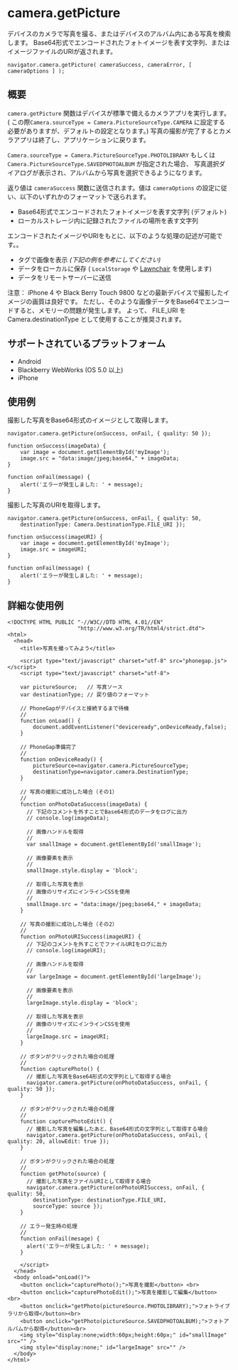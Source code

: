 camera.getPicture
=================

デバイスのカメラで写真を撮る、またはデバイスのアルバム内にある写真を検索します。
Base64形式でエンコードされたフォトイメージを表す文字列、またはイメージファイルのURIが返されます。

    navigator.camera.getPicture( cameraSuccess, cameraError, [ cameraOptions ] );

概要
-----------

`camera.getPicture` 関数はデバイスが標準で備えるカメラアプリを実行します。
( この際`Camera.sourceType = Camera.PictureSourceType.CAMERA` に設定する必要がありますが、デフォルトの設定となります。) 
写真の撮影が完了するとカメラアプリは終了し、アプリケーションに戻ります。

 `Camera.sourceType = Camera.PictureSourceType.PHOTOLIBRARY` もしくは 
 `Camera.PictureSourceType.SAVEDPHOTOALBUM` が指定された場合、
 写真選択ダイアログが表示され、アルバムから写真を選択できるようになります。

返り値は `cameraSuccess` 関数に送信されます。値は `cameraOptions` の設定に従い、以下のいずれかのフォーマットで送られます。

- Base64形式でエンコードされたフォトイメージを表す文字列 (デフォルト)
- ローカルストレージ内に記録されたファイルの場所を表す文字列

エンコードされたイメージやURIをもとに、以下のような処理の記述が可能です。。

- <img>タグで画像を表示 _(下記の例を参考にしてください)_
- データをローカルに保存 ( `LocalStorage` や [Lawnchair](http://brianleroux.github.com/lawnchair/) を使用します)
- データをリモートサーバーに送信

注意： iPhone 4 や Black Berry Touch 9800 などの最新デバイスで撮影したイメージの画質は良好です。
ただし、そのような画像データをBase64でエンコードすると、メモリーの問題が発生します。
よって、 FILE_URI を Camera.destinationType として使用することが推奨されます。

サポートされているプラットフォーム
-------------------

- Android
- Blackberry WebWorks (OS 5.0 以上)
- iPhone

使用例
-------------

撮影した写真をBase64形式のイメージとして取得します。

    navigator.camera.getPicture(onSuccess, onFail, { quality: 50 }); 

    function onSuccess(imageData) {
        var image = document.getElementById('myImage');
        image.src = "data:image/jpeg;base64," + imageData;
    }

    function onFail(message) {
        alert('エラーが発生しました: ' + message);
    }

撮影した写真のURIを取得します。

    navigator.camera.getPicture(onSuccess, onFail, { quality: 50, 
        destinationType: Camera.DestinationType.FILE_URI }); 

    function onSuccess(imageURI) {
        var image = document.getElementById('myImage');
        image.src = imageURI;
    }

    function onFail(message) {
        alert('エラーが発生しました: ' + message);
    }


詳細な使用例
------------

    <!DOCTYPE HTML PUBLIC "-//W3C//DTD HTML 4.01//EN"
                          "http://www.w3.org/TR/html4/strict.dtd">
    <html>
      <head>
        <title>写真を撮ってみよう</title>

        <script type="text/javascript" charset="utf-8" src="phonegap.js"></script>
        <script type="text/javascript" charset="utf-8">

        var pictureSource;   // 写真ソース
        var destinationType; // 戻り値のフォーマット
        
        // PhoneGapがデバイスと接続するまで待機
        //
        function onLoad() {
            document.addEventListener("deviceready",onDeviceReady,false);
        }
    
        // PhoneGap準備完了
        //
        function onDeviceReady() {
            pictureSource=navigator.camera.PictureSourceType;
            destinationType=navigator.camera.DestinationType;
        }

        // 写真の撮影に成功した場合（その1）
        //
        function onPhotoDataSuccess(imageData) {
          // 下記のコメントを外すことでBase64形式のデータをログに出力
          // console.log(imageData);
      
          // 画像ハンドルを取得
          //
          var smallImage = document.getElementById('smallImage');
      
          // 画像要素を表示
          //
          smallImage.style.display = 'block';
      
          // 取得した写真を表示
          // 画像のリサイズにインラインCSSを使用
          //
          smallImage.src = "data:image/jpeg;base64," + imageData;
        }

        // 写真の撮影に成功した場合（その2）
        //
        function onPhotoURISuccess(imageURI) {
          // 下記のコメントを外すことでファイルURIをログに出力
          // console.log(imageURI);
      
          // 画像ハンドルを取得
          //
          var largeImage = document.getElementById('largeImage');
      
          // 画像要素を表示
          //
          largeImage.style.display = 'block';
      
          // 取得した写真を表示
          // 画像のリサイズにインラインCSSを使用
          //
          largeImage.src = imageURI;
        }

        // ボタンがクリックされた場合の処理
        //
        function capturePhoto() {
          // 撮影した写真をBase64形式の文字列として取得する場合
          navigator.camera.getPicture(onPhotoDataSuccess, onFail, { quality: 50 });
        }

        // ボタンがクリックされた場合の処理
        //
        function capturePhotoEdit() {
          // 撮影した写真を編集したあと、Base64形式の文字列として取得する場合
          navigator.camera.getPicture(onPhotoDataSuccess, onFail, { quality: 20, allowEdit: true }); 
        }
    
        // ボタンがクリックされた場合の処理
        //
        function getPhoto(source) {
          // 撮影した写真をファイルURIとして取得する場合
          navigator.camera.getPicture(onPhotoURISuccess, onFail, { quality: 50, 
            destinationType: destinationType.FILE_URI,
            sourceType: source });
        }

        // エラー発生時の処理
        // 
        function onFail(mesage) {
          alert('エラーが発生しました: ' + message);
        }

        </script>
      </head>
      <body onload="onLoad()">
        <button onclick="capturePhoto();">写真を撮影</button> <br>
        <button onclick="capturePhotoEdit();">写真を撮影して編集</button> <br>
        <button onclick="getPhoto(pictureSource.PHOTOLIBRARY);">フォトライブラリから取得</button><br>
        <button onclick="getPhoto(pictureSource.SAVEDPHOTOALBUM);">フォトアルバムから取得</button><br>
        <img style="display:none;width:60px;height:60px;" id="smallImage" src="" />
        <img style="display:none;" id="largeImage" src="" />
      </body>
    </html>